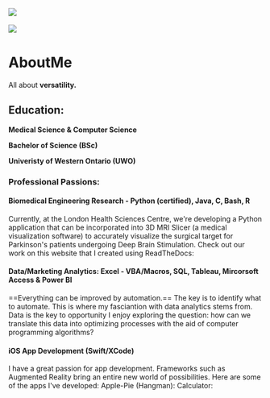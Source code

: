 <a href="https://cmillerco.com/resume/iOS-Dev-Cary-Miller.pdf" download><img src="https://img.shields.io/badge/Download-Resume-ff69b4.svg?style=for-the-badge&logo=codeigniter&logoColor=white"></a>&nbsp;&nbsp;&nbsp;

<a href="mailto:wafiqsyedr@gmail.com"><img src="https://img.shields.io/badge/Email-cary-8056d5.svg?style=for-the-badge&logo=minutemailer&logoColor=white"></a>&nbsp;&nbsp;&nbsp;



# AboutMe
All about **versatility.** 
## Education: 
**Medical Science & Computer Science** 

**Bachelor of Science (BSc)**

**Univeristy of Western Ontario (UWO)**

###  Professional Passions: 
#### Biomedical Engineering Research - Python (certified), Java, C, Bash, R
Currently, at the London Health Sciences Centre, we're developing a Python application that can be incorporated into 3D MRI Slicer (a medical visualization software) to accurately visualize the surgical target for Parkinson's patients undergoing Deep Brain Stimulation. Check out our work on this website that I created using ReadTheDocs: 
#### Data/Marketing Analytics: Excel - VBA/Macros, SQL, Tableau, Mircorsoft Access & Power BI
==Everything can be improved by automation.== The key is to identify what to automate. This is where my fasciantion with data analytics stems from. Data is the key to opportunity I enjoy exploring the question: how can we translate this data into optimizing processes with the aid of computer programming algorithms?
#### iOS App Development (Swift/XCode)
I have a great passion for app development. Frameworks such as Augmented Reality bring an entire new world of possibilities.
Here are some of the apps I've developed:
Apple-Pie (Hangman): 
Calculator: 




